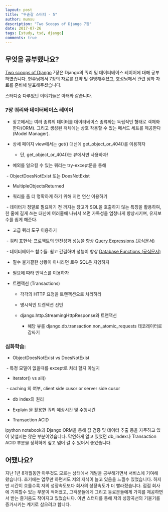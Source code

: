 ```yaml
---
layout: post
title: "두숟갈 스터디 - 5"
author: munsu
description: "Two Scoops of Django 7장"
date: 2017-07-26
tags: [study, tsd, django]
comments: true
---
```


## 무엇을 공부했나요?

[Two scoops of Django](https://www.twoscoopspress.com/products/two-scoops-of-django-1-11) 7장은 Django의 쿼리 및 데이터베이스 레이어에 대해 공부하였습니다. 현주님께서 7장의 자료를 요약 및 설명해주셨고, 호성님께서 관련 심화 자료를 준비해 발표해주셨습니다.

스터디중 다루었던 이야기들은 아래와 같습니다.


### 7장 쿼리와 데이터베이스 레이어

- 장고에서는 여러 종류의 데이터를 데이터베이스 종류와는 독립적인 형태로 객체화 한다(ORM). 그리고 생성된 객체에는 상호 작용할 수 있는 메서드 세트를 제공한다(Model Manager).

- 상세 페이지 view에서는 get() 대신에 get_object_or_404()를 이용하자

  - 단, get_object_or_404()는 뷰에서만 사용하자!

- 예외를 일으킬 수 있는 쿼리는 try-except문을 통해

  - ObjectDoesNotExist 또는 DoesNotExist
  - MultipleObjectsReturned

- 쿼리를 좀 더 명확하게 하기 위해 지연 연산 이용하기

  - 데이터가 정말로 필요하기 전 까지는 장고가 SQL을 호출하지 않는 특징을 활용하여, 한 줄에 길게 쓰는 대신에 여러줄에 나눠서 쓰면 가독성을 엄청나게 향상시키며, 유지보수를 쉽게 해준다.

- 고급 쿼리 도구 이용하기

  - 쿼리 표현식: 프로젝트의 안전성과 성능을 향상 [Query Expressions (공식문서)](https://docs.djangoproject.com/en/1.11/ref/models/expressions/)

  - 데이터베이스 함수들: 쉽고 간결하며 성능이 향상 [Database Functions (공식문서)](https://docs.djangoproject.com/en/1.11/ref/models/database-functions/)

- 필수 불가결한 상황이 아니라면 로우 SQL은 지양하자

- 필요에 따라 인덱스를 이용하자

- 트랜젝션 (Transactions)

  - 각각의 HTTP 요청을 트랜잭션으로 처리하라

  - 명시적인 트랜잭션 선언

  - django.http.StreamingHttpResponse와 트랜잭션

    - 해당 뷰를 django.db.transaction.non_atomic_requests 데코레이터로 감싸기

### 심화학습:

- ObjectDoesNotExist vs DoesNotExist

  - 특정 모델이 없을때를 except로 처리 할지 아닐지

- iterator() vs all()

  - caching 의 여부, client side cusor or server side cusor

- db index의 원리

- Explain 을 활용한 쿼리 예상시간 및 수행시간

- Transaction ACID


ipython notebook과 Django ORM을 통해 값 검증 및 데이터 추출 등을 자주하고 있어 낯설지는 않은 부분이었습니다. 막연하게 알고 있었던 db_index나 Transaction ACID 부분을 정확하게 짚고 넘어 갈 수 있어서 좋았습니다.

## 어땠나요?

지난 1년 8개월동안 아무것도 모르는 상태에서 개발을 공부해가면서 서비스에 기여해 왔습니다. 초기에는 업무만 하면서도 저의 지식이 늘고 있음을 느낄수 있었습니다. 하지만 시간이 흐를수록 저의 성장속도보다 회사의 성장속도가 더 빨라졌습니다. 점점 회사에 기여할수 있는 부분이 적어졌고, 고객분들에게 그리고 동료분들에게 가치를 제공하면서 받는 즐거움도 작아지고 있었습니다. 이번 스터디를 통해 저의 성장곡선의 기울기를 증가시키는 계기로 삼으려고 합니다.